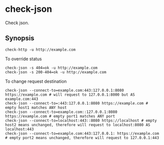 check-json
==========

Check json.

## Synopsis

```shell
check-http -u http://example.com
```

To override status
```shell
check-json -s 404=ok -u http://example.com
check-json -s 200-404=ok -u http://example.com
```

To change request destination
```shell
check-json --connect-to=example.com:443:127.0.0.1:8080 https://example.com # will request to 127.0.0.1:8000 but AS example.com:443
check-json --connect-to=:443:127.0.0.1:8080 https://example.com # empty host1 matches ANY host
check-json --connect-to=example.com::127.0.0.1:8080 https://example.com # empty port1 matches ANY port
check-json --connect-to=localhost:443::8080 https://localhost # empty host2 means unchanged, therefore will request to localhost:8080 AS localhost:443
check-json --connect-to=example.com:443:127.0.0.1: https://example.com # empty port2 means unchanged, therefore will request to 127.0.0.1:443
```
